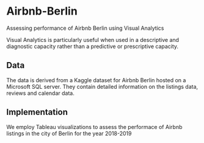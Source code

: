 # Airbnb-Berlin
Assessing performance of Airbnb Berlin using Visual Analytics

Visual Analytics is particularly useful when used in a descriptive and diagnostic capacity rather than a predictive or prescriptive capacity.

## Data
The data is derived from a Kaggle dataset for Airbnb Berlin hosted on a Microsoft SQL server.
They contain detailed information on the listings data, reviews and calendar data.

## Implementation
We employ Tableau visualizations to assess the performace of Airbnb listings in the city of Berlin for the year 2018-2019
